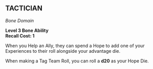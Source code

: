 ## TACTICIAN  
_Bone Domain_

**Level 3 Bone Ability**  
**Recall Cost: 1**

When you Help an Ally, they can spend a Hope to add one of your Experiences to their roll alongside your advantage die.  

When making a Tag Team Roll, you can roll a **d20** as your Hope Die.  
